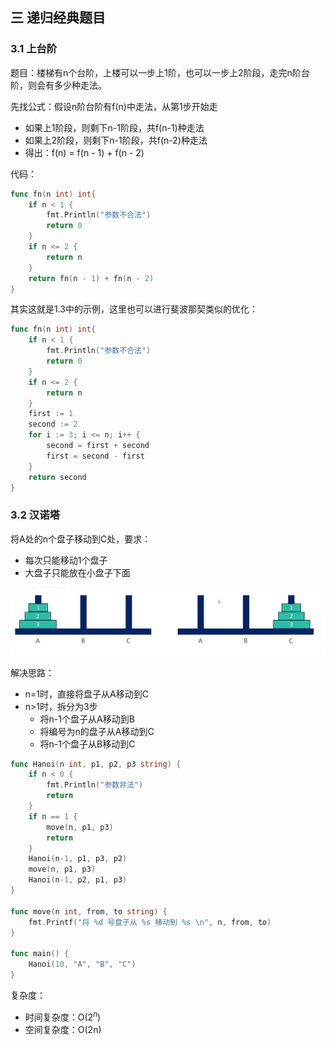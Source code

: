 ## 三 递归经典题目

### 3.1 上台阶

题目：楼梯有n个台阶，上楼可以一步上1阶，也可以一步上2阶段，走完n阶台阶，则会有多少种走法。  

先找公式：假设n阶台阶有f(n)中走法，从第1步开始走
- 如果上1阶段，则剩下n-1阶段，共f(n-1)种走法
- 如果上2阶段，则剩下n-1阶段，共f(n-2)种走法
- 得出：f(n) = f(n - 1) + f(n - 2)

代码：
```go
func fn(n int) int{
	if n < 1 {
		fmt.Println("参数不合法")
		return 0
	}
	if n <= 2 {
		return n
	}
	return fn(n - 1) + fn(n - 2)
}
```
其实这就是1.3中的示例，这里也可以进行斐波那契类似的优化：
```go
func fn(n int) int{
	if n < 1 {
		fmt.Println("参数不合法")
		return 0
	}
	if n <= 2 {
		return n
	}
	first := 1
	second := 2
	for i := 3; i <= n; i++ {
		second = first + second
		first = second - first
	}
	return second
}
```

### 3.2 汉诺塔

将A处的n个盘子移动到C处，要求：
- 每次只能移动1个盘子
- 大盘子只能放在小盘子下面

![](../images/algorithm/10-002.png)  

解决思路：
- n=1时，直接将盘子从A移动到C
- n>1时，拆分为3步
  - 将n-1个盘子从A移动到B
  - 将编号为n的盘子从A移动到C
  - 将n-1个盘子从B移动到C

```go
func Hanoi(n int, p1, p2, p3 string) {
	if n < 0 {
		fmt.Println("参数非法")
		return
	}
	if n == 1 {
		move(n, p1, p3)
		return
	}
	Hanoi(n-1, p1, p3, p2)
	move(n, p1, p3)
	Hanoi(n-1, p2, p1, p3)
}

func move(n int, from, to string) {
	fmt.Printf("将 %d 号盘子从 %s 移动到 %s \n", n, from, to)
}

func main() {
	Hanoi(10, "A", "B", "C")
}
```

复杂度：
- 时间复杂度：O(2$^n$)
- 空间复杂度：O(2n)